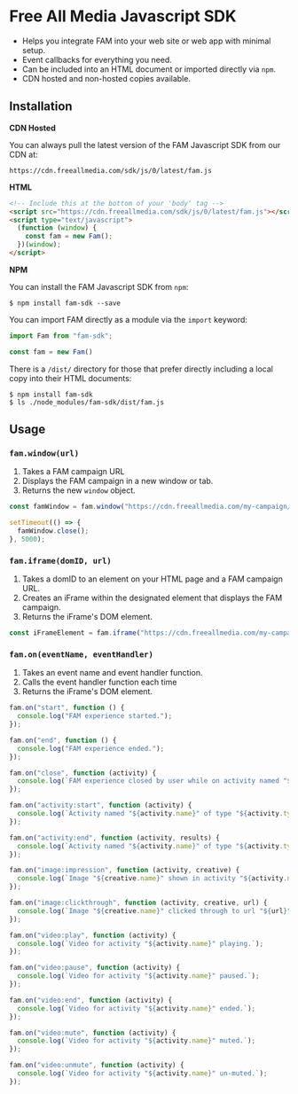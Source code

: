 # Free All Media Javascript SDK

* Helps you integrate FAM into your web site or web app with minimal setup.
* Event callbacks for everything you need.
* Can be included into an HTML document or imported directly via `npm`.
* CDN hosted and non-hosted copies available.

## Installation

**CDN Hosted**

You can always pull the latest version of the FAM Javascript SDK from our CDN at:

    https://cdn.freeallmedia.com/sdk/js/0/latest/fam.js

**HTML**

```html
<!-- Include this at the bottom of your 'body' tag -->
<script src="https://cdn.freeallmedia.com/sdk/js/0/latest/fam.js"></script>
<script type="text/javascript">
  (function (window) {
    const fam = new Fam();
  })(window);
</script>
```

**NPM**

You can install the FAM Javascript SDK from `npm`:

```shell
$ npm install fam-sdk --save
```

You can import FAM directly as a module via the `import` keyword:

```javascript
import Fam from "fam-sdk";

const fam = new Fam()
```

There is a `/dist/` directory for those that prefer directly including a local copy into their HTML documents:

```shell
$ npm install fam-sdk
$ ls ./node_modules/fam-sdk/dist/fam.js
```

## Usage

### `fam.window(url)`

1. Takes a FAM campaign URL
2. Displays the FAM campaign in a new window or tab.
3. Returns the new `window` object.

```javascript
const famWindow = fam.window("https://cdn.freeallmedia.com/my-campaign/index.html");

setTimeout(() => {
  famWindow.close();
}, 5000);
```

### `fam.iframe(domID, url)`

1. Takes a domID to an element on your HTML page and a FAM campaign URL.
2. Creates an iFrame within the designated element that displays the FAM campaign.
3. Returns the iFrame's DOM element.

```javascript
const iFrameElement = fam.iframe("https://cdn.freeallmedia.com/my-campaign/index.html");
```

### `fam.on(eventName, eventHandler)`

1. Takes an event name and event handler function.
2. Calls the event handler function each time
3. Returns the iFrame's DOM element.

```javascript
fam.on("start", function () {
  console.log("FAM experience started.");
});
```

```javascript
fam.on("end", function () {
  console.log("FAM experience ended.");
});
```

```javascript
fam.on("close", function (activity) {
  console.log(`FAM experience closed by user while on activity named "${activity.name}"`);
});
```

```javascript
fam.on("activity:start", function (activity) {
  console.log(`Activity named "${activity.name}" of type "${activity.type}" started.`);
});
```

```javascript
fam.on("activity:end", function (activity, results) {
  console.log(`Activity named "${activity.name}" of type "${activity.type}" ended with the following results:`, results);
});
```

```javascript
fam.on("image:impression", function (activity, creative) {
  console.log(`Image "${creative.name}" shown in activity "${activity.name}"`);
});
```

```javascript
fam.on("image:clickthrough", function (activity, creative, url) {
  console.log(`Image "${creative.name}" clicked through to url "${url}" in activity "${activity.name}"`);
});
```

```javascript
fam.on("video:play", function (activity) {
  console.log(`Video for activity "${activity.name}" playing.`);
});
```

```javascript
fam.on("video:pause", function (activity) {
  console.log(`Video for activity "${activity.name}" paused.`);
});
```

```javascript
fam.on("video:end", function (activity) {
  console.log(`Video for activity "${activity.name}" ended.`);
});
```

```javascript
fam.on("video:mute", function (activity) {
  console.log(`Video for activity "${activity.name}" muted.`);
});
```

```javascript
fam.on("video:unmute", function (activity) {
  console.log(`Video for activity "${activity.name}" un-muted.`);
});
```
